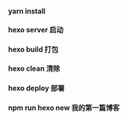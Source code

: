 <!--
 * @Author: XiaoBo
 * @Date: 2023-03-28 18:03:41
 * @LastEditors: XiaoBo
 * @LastEditTime: 2023-03-28 18:05:52
 * @FilePath: \XiaoBo\README.md
 * @Description: 
 * Email: aboutnanbo@163.com
-->
#### yarn install 
#### hexo server 启动
#### hexo build 打包
#### hexo clean 清除
#### hexo deploy 部署
#### npm run hexo new 我的第一篇博客
